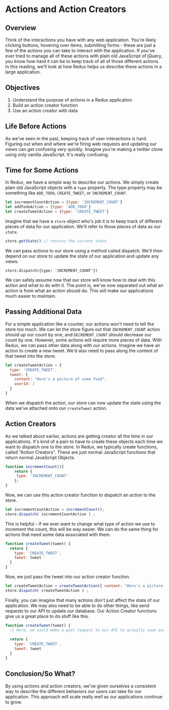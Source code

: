 # Actions and Action Creators

## Overview

Think of the interactions you have with any web application. You're likely clicking buttons, hovering over items, submitting forms - these are just a few of the actions you can take to interact with the application. If you've ever tried to manage all of these actions with plain old JavaScript of jQuery, you know how hard it can be to keep track of all of those different actions. In this reading, we'll look at how Redux helps us describe these actions in a large application. 

## Objectives
1. Understand the purpose of actions in a Redux application
2. Build an action creator function
3. Use an action creator with data

## Life Before Actions

As we've seen in the past, keeping track of user interactions is hard. Figuring out when and where we're firing web requests and updating our views can get confusing very quickly. Imagine you're making a twitter clone using only vanilla JavaScript. It's really confusing.

## Time for Some Actions

In Redux, we have a simple way to describe our actions. We simply create plain old JavaScript objects with a `type` property. The type property may be something like `ADD_TODO`, `CREATE_TWEET`, or `INCREMENT_COUNT`. 

```javascript
let incrementCountAction = {type: 'INCREMENT_COUNT'}
let addTodoAction = {type: 'ADD_TODO'}
let createTweetAction = {type: 'CREATE_TWEET'}
```

Imagine that we have a `store` object who's job it is to keep track of different pieces of data for our application. We'll refer to those pieces of data as our `state`. 

```javascript
store.getState() // returns the current state
```

We can pass actions to our store using a method called dispatch. We'll then depend on our store to update the state of our application and update any views. 

```
store.dispatch({type: 'INCREMENT_COUNT'})
```

We can safely assume now that our store will know how to deal with this action and what to do with it. The point is, we've now separated out what an action is from what an action should do. This will make our applications much easier to maintain. 

## Passing Additional Data

For a simple application like a counter, our actions won't need to tell the store too much. We can let the store figure out that `INCREMENT_COUNT` action should up our count by one, and `DECREMENT_COUNT` should decrease our count by one. However, some actions will require more pieces of data. With Redux, we can pass other data along with our actions. Imagine we have an action to create a new tweet. We'd also need to pass along the content of that tweet into the store. 

```javascript
let createTweetAction = {
  type: 'CREATE_TWEET',
  tweet: {
    content: "Here's a picture of some food",
    userId: 1
  }
}
```

When we dispatch the action, our store can now update the state using the data we've attached onto our `createTweet` action.

## Action Creators

As we talked about earlier, actions are getting creator all the time in our applications. It's kind of a pain to have to create these objects each time we want to dispatch one to the store. In Redux, we typically create functions, called "Action Creators". These are just normal JavaScript functions that return normal JavaScript Objects. 

```javascript
function incrementCount(){
	return {
	 type: 'INCREMENT_COUNT'
	};
}
```

Now, we can use this action creator function to dispatch an action to the store. 

```javascript
let incrementCountAction = incrementCount();
store.dispatch( incrementCountAction ) ;
```

This is helpful - if we ever want to change what type of action we use to increment the count, this will be way easier. We can do the same thing for actions that need some data associated with them.

```javascript
function createTweet(tweet) {
  return {
    type: 'CREATE_TWEET',
    tweet: tweet
  }
}
```

Now, we just pass the tweet into our action creator function.

```javascript
let createTweetAction = createTweetAction({ content: "Here's a picture of some food", userId: 1});
store.dispatch( createTweetAction ) ;
```

Finally, you can imagine that many actions don't just affect the state of our application. We may also need to be able to do other things, like send requests to our API to update our database. Our Action Creator functions give us a great place to do stuff like this. 

```javascript
function createTweet(tweet) {
  // Here, we could make a post request to our API to actually save our tweet...
	
  return {
    type: 'CREATE_TWEET',
    tweet: tweet
  }
}
```

## Conclusion/So What?

By using actions and action creators, we've given ourselves a consistent way to describe the different behaviors our users can take for our application. This approach will scale really well as our applications continue to grow. 

